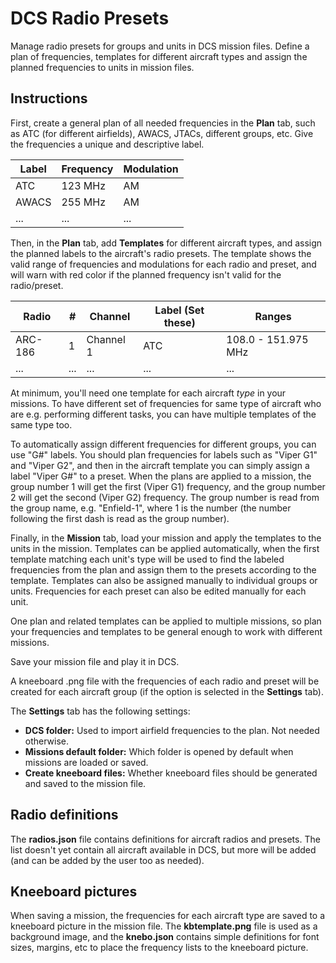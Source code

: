 # DCS Radio Presets

Manage radio presets for groups and units in DCS mission files. Define a plan of frequencies, templates for different aircraft types and assign the planned frequencies to units in mission files.

## Instructions

First, create a general plan of all needed frequencies in the **Plan** tab, such as ATC (for different airfields), AWACS, JTACs, different groups, etc. Give the frequencies a unique and descriptive label.

| Label | Frequency | Modulation |
|-------|-----------|------------|
| ATC   | 123 MHz   | AM         |
| AWACS | 255 MHz   | AM         |
| ...   | ...       | ...        |

Then, in the **Plan** tab, add **Templates** for different aircraft types, and assign the planned labels to the aircraft's radio presets. The template shows the valid range of frequencies and modulations for each radio and preset, and will warn with red color if the planned frequency isn't valid for the radio/preset. 

| Radio   | #     | Channel   | Label (Set these) | Ranges              |
|---------|-------|-----------|-------------------|---------------------|
| ARC-186 | 1     | Channel 1 | ATC               | 108.0 - 151.975 MHz |
| ...     | ...   | ...       | ...               | ...                 |

At minimum, you'll need one template for each aircraft *type* in your missions. To have different set of frequencies for same type of aircraft who are e.g. performing different tasks, you can have multiple templates of the same type too.

To automatically assign different frequencies for different groups, you can use "G#" labels. You should plan frequencies for labels such as "Viper G1" and "Viper G2", and then in the aircraft template you can simply assign a label "Viper G#" to a preset. When the plans are applied to a mission, the group number 1 will get the first (Viper G1) frequency, and the group number 2 will get the second (Viper G2) frequency. The group number is read from the group name, e.g. "Enfield-1", where 1 is the number (the number following the first dash is read as the group number).

Finally, in the **Mission** tab, load your mission and apply the templates to the units in the mission. Templates can be applied automatically, when the first template matching each unit's type will be used to find the labeled frequencies from the plan and assign them to the presets according to the template. Templates can also be assigned manually to individual groups or units. Frequencies for each preset can also be edited manually for each unit.

One plan and related templates can be applied to multiple missions, so plan your frequencies and templates to be general enough to work with different missions.

Save your mission file and play it in DCS.

A kneeboard .png file with the frequencies of each radio and preset will be created for each aircraft group (if the option is selected in the **Settings** tab).

The **Settings** tab has the following settings:
* **DCS folder:** Used to import airfield frequencies to the plan. Not needed otherwise.
* **Missions default folder:** Which folder is opened by default when missions are loaded or saved.
* **Create kneeboard files:** Whether kneeboard files should be generated and saved to the mission file.

## Radio definitions

The **radios.json** file contains definitions for aircraft radios and presets. The list doesn't yet contain all aircraft available in DCS, but more will be added (and can be added by the user too as needed).

## Kneeboard pictures

When saving a mission, the frequencies for each aircraft type are saved to a kneeboard picture in the mission file. The **kbtemplate.png** file is used as a background image, and the **knebo.json** contains simple definitions for font sizes, margins, etc to place the frequency lists to the kneeboard picture.

